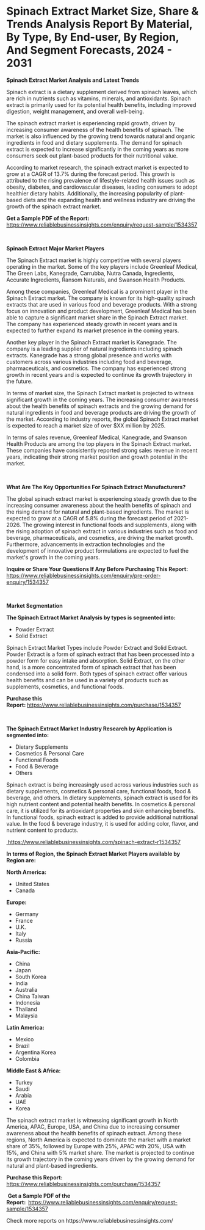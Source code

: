 <p><h1>Spinach Extract Market Size, Share & Trends Analysis Report By Material, By Type, By End-user, By Region, And Segment Forecasts, 2024 - 2031</h1></p><p><strong>Spinach Extract Market Analysis and Latest Trends</strong></p>
<p><p>Spinach extract is a dietary supplement derived from spinach leaves, which are rich in nutrients such as vitamins, minerals, and antioxidants. Spinach extract is primarily used for its potential health benefits, including improved digestion, weight management, and overall well-being.</p><p>The spinach extract market is experiencing rapid growth, driven by increasing consumer awareness of the health benefits of spinach. The market is also influenced by the growing trend towards natural and organic ingredients in food and dietary supplements. The demand for spinach extract is expected to increase significantly in the coming years as more consumers seek out plant-based products for their nutritional value.</p><p>According to market research, the spinach extract market is expected to grow at a CAGR of 13.7% during the forecast period. This growth is attributed to the rising prevalence of lifestyle-related health issues such as obesity, diabetes, and cardiovascular diseases, leading consumers to adopt healthier dietary habits. Additionally, the increasing popularity of plant-based diets and the expanding health and wellness industry are driving the growth of the spinach extract market.</p></p>
<p><strong>Get a Sample PDF of the Report:&nbsp;</strong> <a href="https://www.reliablebusinessinsights.com/enquiry/request-sample/1534357">https://www.reliablebusinessinsights.com/enquiry/request-sample/1534357</a></p>
<p>&nbsp;</p>
<p><strong>Spinach Extract Major Market Players</strong></p>
<p><p>The Spinach Extract market is highly competitive with several players operating in the market. Some of the key players include Greenleaf Medical, The Green Labs, Kanegrade, Carrubba, Nutra Canada, Ingredients, Accurate Ingredients, Ransom Naturals, and Swanson Health Products. </p><p>Among these companies, Greenleaf Medical is a prominent player in the Spinach Extract market. The company is known for its high-quality spinach extracts that are used in various food and beverage products. With a strong focus on innovation and product development, Greenleaf Medical has been able to capture a significant market share in the Spinach Extract market. The company has experienced steady growth in recent years and is expected to further expand its market presence in the coming years.</p><p>Another key player in the Spinach Extract market is Kanegrade. The company is a leading supplier of natural ingredients including spinach extracts. Kanegrade has a strong global presence and works with customers across various industries including food and beverage, pharmaceuticals, and cosmetics. The company has experienced strong growth in recent years and is expected to continue its growth trajectory in the future.</p><p>In terms of market size, the Spinach Extract market is projected to witness significant growth in the coming years. The increasing consumer awareness about the health benefits of spinach extracts and the growing demand for natural ingredients in food and beverage products are driving the growth of the market. According to industry reports, the global Spinach Extract market is expected to reach a market size of over $XX million by 2025.</p><p>In terms of sales revenue, Greenleaf Medical, Kanegrade, and Swanson Health Products are among the top players in the Spinach Extract market. These companies have consistently reported strong sales revenue in recent years, indicating their strong market position and growth potential in the market.</p></p>
<p>&nbsp;</p>
<p><strong>What Are The Key Opportunities For Spinach Extract Manufacturers?</strong></p>
<p><p>The global spinach extract market is experiencing steady growth due to the increasing consumer awareness about the health benefits of spinach and the rising demand for natural and plant-based ingredients. The market is expected to grow at a CAGR of 5.8% during the forecast period of 2021-2026. The growing interest in functional foods and supplements, along with the rising adoption of spinach extract in various industries such as food and beverage, pharmaceuticals, and cosmetics, are driving the market growth. Furthermore, advancements in extraction technologies and the development of innovative product formulations are expected to fuel the market's growth in the coming years.</p></p>
<p><strong>Inquire or Share Your Questions If Any Before Purchasing This Report:</strong> <a href="https://www.reliablebusinessinsights.com/enquiry/pre-order-enquiry/1534357">https://www.reliablebusinessinsights.com/enquiry/pre-order-enquiry/1534357</a></p>
<p>&nbsp;</p>
<p><strong>Market Segmentation</strong></p>
<p><strong>The Spinach Extract Market Analysis by types is segmented into:</strong></p>
<p><ul><li>Powder Extract</li><li>Solid Extract</li></ul></p>
<p><p>Spinach Extract Market Types include Powder Extract and Solid Extract. Powder Extract is a form of spinach extract that has been processed into a powder form for easy intake and absorption. Solid Extract, on the other hand, is a more concentrated form of spinach extract that has been condensed into a solid form. Both types of spinach extract offer various health benefits and can be used in a variety of products such as supplements, cosmetics, and functional foods.</p></p>
<p><strong>Purchase this Report:&nbsp;</strong><a href="https://www.reliablebusinessinsights.com/purchase/1534357">https://www.reliablebusinessinsights.com/purchase/1534357</a></p>
<p>&nbsp;</p>
<p><strong>The Spinach Extract Market Industry Research by Application is segmented into:</strong></p>
<p><ul><li>Dietary Supplements</li><li>Cosmetics & Personal Care</li><li>Functional Foods</li><li>Food & Beverage</li><li>Others</li></ul></p>
<p><p>Spinach extract is being increasingly used across various industries such as dietary supplements, cosmetics & personal care, functional foods, food & beverage, and others. In dietary supplements, spinach extract is used for its high nutrient content and potential health benefits. In cosmetics & personal care, it is utilized for its antioxidant properties and skin enhancing benefits. In functional foods, spinach extract is added to provide additional nutritional value. In the food & beverage industry, it is used for adding color, flavor, and nutrient content to products.</p></p>
<p><a href="https://www.reliablebusinessinsights.com/spinach-extract-r1534357">&nbsp;https://www.reliablebusinessinsights.com/spinach-extract-r1534357</a></p>
<p><strong>In terms of Region, the Spinach Extract Market Players available by Region are:</strong></p>
<p>
    <p> <strong> North America: </strong>
        <ul>
            <li>United States</li>
            <li>Canada</li>
        </ul>
        </p> 
    <p> <strong> Europe: </strong>
        <ul>
            <li>Germany</li>
            <li>France</li>
            <li>U.K.</li>
            <li>Italy</li>
            <li>Russia</li>
        </ul>
        </p> 
    <p> <strong> Asia-Pacific: </strong>
        <ul>
            <li>China</li>
            <li>Japan</li>
            <li>South Korea</li>
            <li>India</li>
            <li>Australia</li>
            <li>China Taiwan</li>
            <li>Indonesia</li>
            <li>Thailand</li>
            <li>Malaysia</li>
        </ul>
        </p> 
    <p> <strong> Latin America: </strong>
        <ul>
            <li>Mexico</li>
            <li>Brazil</li>
            <li>Argentina Korea</li>
            <li>Colombia</li>
        </ul>
        </p> 
    <p> <strong> Middle East & Africa: </strong>
        <ul>
            <li>Turkey</li>
            <li>Saudi</li>
            <li>Arabia</li>
            <li>UAE</li>
            <li>Korea</li>
        </ul>
    </p>
    </p>
<p><p>The spinach extract market is witnessing significant growth in North America, APAC, Europe, USA, and China due to increasing consumer awareness about the health benefits of spinach extract. Among these regions, North America is expected to dominate the market with a market share of 35%, followed by Europe with 25%, APAC with 20%, USA with 15%, and China with 5% market share. The market is projected to continue its growth trajectory in the coming years driven by the growing demand for natural and plant-based ingredients.</p></p>
<p><strong>Purchase this Report: </strong><a href="https://www.reliablebusinessinsights.com/purchase/1534357">https://www.reliablebusinessinsights.com/purchase/1534357</a></p>
<p>&nbsp;<strong>Get a Sample PDF of the Report:&nbsp;&nbsp;</strong><a href="https://www.reliablebusinessinsights.com/enquiry/request-sample/1534357">https://www.reliablebusinessinsights.com/enquiry/request-sample/1534357</a></p>
<p><strong></strong></p>
<p>Check more reports on https://www.reliablebusinessinsights.com/</p>